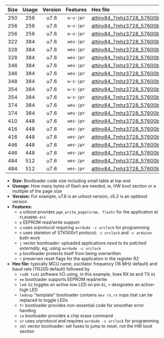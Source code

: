 |Size|Usage|Version|Features|Hex file|
|:-:|:-:|:-:|:-:|:--|
|250|256|u7.6|`w-u-jpr`|[attiny84_7mhz3728_57600bps_rxa3_txa2_ur_vbl.hex](https://raw.githubusercontent.com/stefanrueger/urboot/main/attiny84_7mhz3728_57600bps_rxa3_txa2_ur_vbl.hex)|
|256|256|u7.6|`w-u-jpr`|[attiny84_7mhz3728_57600bps_rxa3_txa2_led+a4_ur_vbl.hex](https://raw.githubusercontent.com/stefanrueger/urboot/main/attiny84_7mhz3728_57600bps_rxa3_txa2_led+a4_ur_vbl.hex)|
|256|256|u7.6|`w-u-jpr`|[attiny84_7mhz3728_57600bps_rxa3_txa2_lednop_ur_vbl.hex](https://raw.githubusercontent.com/stefanrueger/urboot/main/attiny84_7mhz3728_57600bps_rxa3_txa2_lednop_ur_vbl.hex)|
|322|384|u7.6|`weu-jpr`|[attiny84_7mhz3728_57600bps_rxa3_txa2_ee_ur_vbl.hex](https://raw.githubusercontent.com/stefanrueger/urboot/main/attiny84_7mhz3728_57600bps_rxa3_txa2_ee_ur_vbl.hex)|
|328|384|u7.6|`weu-jpr`|[attiny84_7mhz3728_57600bps_rxa3_txa2_ee_led+a4_ur_vbl.hex](https://raw.githubusercontent.com/stefanrueger/urboot/main/attiny84_7mhz3728_57600bps_rxa3_txa2_ee_led+a4_ur_vbl.hex)|
|328|384|u7.6|`weu-jpr`|[attiny84_7mhz3728_57600bps_rxa3_txa2_ee_lednop_ur_vbl.hex](https://raw.githubusercontent.com/stefanrueger/urboot/main/attiny84_7mhz3728_57600bps_rxa3_txa2_ee_lednop_ur_vbl.hex)|
|346|384|u7.6|`weu-jpr`|[attiny84_7mhz3728_57600bps_rxa3_txa2_ee_led+a4_fr_ur_vbl.hex](https://raw.githubusercontent.com/stefanrueger/urboot/main/attiny84_7mhz3728_57600bps_rxa3_txa2_ee_led+a4_fr_ur_vbl.hex)|
|346|384|u7.6|`weu-jpr`|[attiny84_7mhz3728_57600bps_rxa3_txa2_ee_lednop_fr_ur_vbl.hex](https://raw.githubusercontent.com/stefanrueger/urboot/main/attiny84_7mhz3728_57600bps_rxa3_txa2_ee_lednop_fr_ur_vbl.hex)|
|348|384|u7.6|`w-s-jpr`|[attiny84_7mhz3728_57600bps_rxa3_txa2_vbl.hex](https://raw.githubusercontent.com/stefanrueger/urboot/main/attiny84_7mhz3728_57600bps_rxa3_txa2_vbl.hex)|
|354|384|u7.6|`w-s-jpr`|[attiny84_7mhz3728_57600bps_rxa3_txa2_led+a4_vbl.hex](https://raw.githubusercontent.com/stefanrueger/urboot/main/attiny84_7mhz3728_57600bps_rxa3_txa2_led+a4_vbl.hex)|
|354|384|u7.6|`w-s-jpr`|[attiny84_7mhz3728_57600bps_rxa3_txa2_lednop_vbl.hex](https://raw.githubusercontent.com/stefanrueger/urboot/main/attiny84_7mhz3728_57600bps_rxa3_txa2_lednop_vbl.hex)|
|374|384|u7.6|`weu-jpr`|[attiny84_7mhz3728_57600bps_rxa3_txa2_ee_led+a4_fr_ce_ur_vbl.hex](https://raw.githubusercontent.com/stefanrueger/urboot/main/attiny84_7mhz3728_57600bps_rxa3_txa2_ee_led+a4_fr_ce_ur_vbl.hex)|
|374|384|u7.6|`weu-jpr`|[attiny84_7mhz3728_57600bps_rxa3_txa2_ee_lednop_fr_ce_ur_vbl.hex](https://raw.githubusercontent.com/stefanrueger/urboot/main/attiny84_7mhz3728_57600bps_rxa3_txa2_ee_lednop_fr_ce_ur_vbl.hex)|
|410|448|u7.6|`wes-jpr`|[attiny84_7mhz3728_57600bps_rxa3_txa2_ee_vbl.hex](https://raw.githubusercontent.com/stefanrueger/urboot/main/attiny84_7mhz3728_57600bps_rxa3_txa2_ee_vbl.hex)|
|416|448|u7.6|`wes-jpr`|[attiny84_7mhz3728_57600bps_rxa3_txa2_ee_led+a4_vbl.hex](https://raw.githubusercontent.com/stefanrueger/urboot/main/attiny84_7mhz3728_57600bps_rxa3_txa2_ee_led+a4_vbl.hex)|
|416|448|u7.6|`wes-jpr`|[attiny84_7mhz3728_57600bps_rxa3_txa2_ee_lednop_vbl.hex](https://raw.githubusercontent.com/stefanrueger/urboot/main/attiny84_7mhz3728_57600bps_rxa3_txa2_ee_lednop_vbl.hex)|
|446|448|u7.6|`wes-jpr`|[attiny84_7mhz3728_57600bps_rxa3_txa2_ee_led+a4_fr_vbl.hex](https://raw.githubusercontent.com/stefanrueger/urboot/main/attiny84_7mhz3728_57600bps_rxa3_txa2_ee_led+a4_fr_vbl.hex)|
|446|448|u7.6|`wes-jpr`|[attiny84_7mhz3728_57600bps_rxa3_txa2_ee_lednop_fr_vbl.hex](https://raw.githubusercontent.com/stefanrueger/urboot/main/attiny84_7mhz3728_57600bps_rxa3_txa2_ee_lednop_fr_vbl.hex)|
|484|512|u7.6|`wes-jpr`|[attiny84_7mhz3728_57600bps_rxa3_txa2_ee_led+a4_fr_ce_vbl.hex](https://raw.githubusercontent.com/stefanrueger/urboot/main/attiny84_7mhz3728_57600bps_rxa3_txa2_ee_led+a4_fr_ce_vbl.hex)|
|484|512|u7.6|`wes-jpr`|[attiny84_7mhz3728_57600bps_rxa3_txa2_ee_lednop_fr_ce_vbl.hex](https://raw.githubusercontent.com/stefanrueger/urboot/main/attiny84_7mhz3728_57600bps_rxa3_txa2_ee_lednop_fr_ce_vbl.hex)|

- **Size:** Bootloader code size including small table at top end
- **Useage:** How many bytes of flash are needed, ie, HW boot section or a multiple of the page size
- **Version:** For example, u7.6 is an urboot version, o5.2 is an optiboot version
- **Features:**
  + `w` urboot provides `pgm_write_page(sram, flash)` for the application at `FLASHEND-4+1`
  + `e` EEPROM read/write support
  + `u` uses urprotocol requiring `avrdude -c urclock` for programming
  + `s` uses skeleton of STK500v1 protocol; `-c urclock` and `-c arduino` both work
  + `j` vector bootloader: uploaded applications *need to be patched externally*, eg, using `avrdude -c urclock`
  + `p` bootloader protects itself from being overwritten
  + `r` preserves reset flags for the application in the register R2
- **Hex file:** typically MCU name, oscillator frequency (16 MHz default) and baud rate (115200 default) followed by
  + `rxd0 txd1` software I/O using, in this example, lines RX `D0` and TX `D1`
  + `ee` bootloader supports EEPROM read/write
  + `led-b1` toggles an active-low LED on pin `B1`, `+` designates an active-high LED
  + `lednop` "template" bootloader contains `mov rx,rx` nops that can be replaced to toggle LEDs
  + `fr` bootloader provides non-essential code for smoother error handing
  + `ce` bootloader provides a chip erase command
  + `ur` uses urprotocol and requires `avrdude -c urclock` for programming
  + `vbl` vector bootloader: set fuses to jump to reset, not the HW boot section
